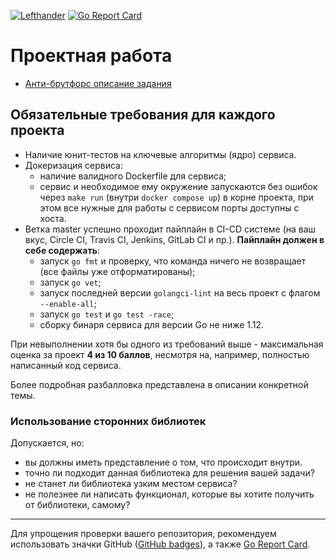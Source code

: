 
[![Lefthander](https://circleci.com/gh/Lefthander/tokenbucket.svg?style=svg)](<LINK>)
[![Go Report Card](https://goreportcard.com/badge/github.com/lefthander/otus-go-antibruteforce)](https://goreportcard.com/report/github.com/lefthander/tokenbucket)

# Проектная работа

* [Анти-брутфорс описание задания](./anti-bruteforce.md)

## Обязательные требования для каждого проекта

* Наличие юнит-тестов на ключевые алгоритмы (ядро) сервиса.
* Докеризация сервиса:
  - наличие валидного Dockerfile для сервиса;
  - сервис и необходимое ему окружение запускаются без ошибок через `make run` (внутри `docker compose up`) в корне проекта,
    при этом все нужные для работы с сервисом порты доступны с хоста.
* Ветка master успешно проходит пайплайн в CI-CD системе (на ваш вкус, Circle CI, Travis CI, Jenkins, GitLab CI и пр.).
**Пайплайн должен в себе содержать**:
  - запуск `go fmt` и проверку, что команда ничего не возвращает (все файлы уже отформатированы);
  - запуск `go vet`;
  - запуск последней версии `golangci-lint` на весь проект с флагом `--enable-all`;
  - запуск `go test` и `go test -race`;
  - сборку бинаря сервиса для версии Go не ниже 1.12. 

При невыполнении хотя бы одного из требований выше - максимальная оценка за проект **4 из 10 баллов**,
несмотря на, например, полностью написанный код сервиса.

Более подробная разбалловка представлена в описании конкретной темы.

### Использование сторонних библиотек

Допускается, но:

- вы должны иметь представление о том, что происходит внутри.
- точно ли подходит данная библиотека для решения вашей задачи?
- не станет ли библиотека узким местом сервиса?
- не полезнее ли написать функционал, которые вы хотите получить от библиотеки, самому?

---

Для упрощения проверки вашего репозитория, рекомендуем использовать значки GitHub
([GitHub badges](https://github.com/dwyl/repo-badges)), а также [Go Report Card](https://goreportcard.com/).